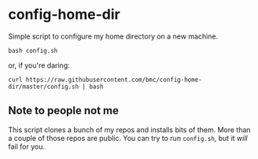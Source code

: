 # config-home-dir

Simple script to configure my home directory on a new machine.

```
bash config.sh
```

or, if you're daring:

```
curl https://raw.githubusercontent.com/bmc/config-home-dir/master/config.sh | bash
```

## Note to people not me

This script clones a bunch of my repos and installs bits of them. More than
a couple of those repos are public. You can try to run `config.sh`, but
it _will_ fail for you.
